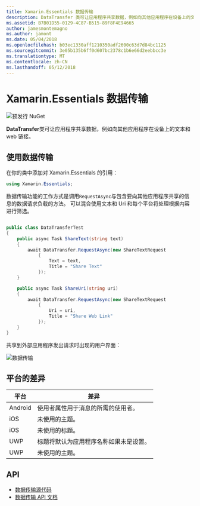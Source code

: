 ```yaml
---
title: Xamarin.Essentials 数据传输
description: DataTransfer 类可让应用程序共享数据，例如向其他应用程序在设备上的文本和 web 链接。
ms.assetid: B7B01D55-0129-4C87-B515-89F8F4E94665
author: jamesmontemagno
ms.author: jamont
ms.date: 05/04/2018
ms.openlocfilehash: b03ec1330aff1210350adf2600c63d7d84bc1125
ms.sourcegitcommit: 3e05b135b6ff0d607bc2378c1b6e66d2eebbcc3e
ms.translationtype: MT
ms.contentlocale: zh-CN
ms.lasthandoff: 05/12/2018
---
```

# <a name="xamarinessentials-data-transfer"></a>Xamarin.Essentials 数据传输

![预发行 NuGet](~/media/shared/pre-release.png)

**DataTransfer**类可让应用程序共享数据，例如向其他应用程序在设备上的文本和 web 链接。

## <a name="using-data-transfer"></a>使用数据传输

在你的类中添加对 Xamarin.Essentials 的引用：

```csharp
using Xamarin.Essentials;
```

数据传输功能的工作方式是调用`RequestAsync`与包含要向其他应用程序共享的信息的数据请求负载的方法。 可以混合使用文本和 Uri 和每个平台将处理根据内容进行筛选。

```csharp

public class DataTransferTest
{
    public async Task ShareText(string text)
    {
        await DataTransfer.RequestAsync(new ShareTextRequest
            {
                Text = text,
                Title = "Share Text"
            });
    }

    public async Task ShareUri(string uri)
    {
        await DataTransfer.RequestAsync(new ShareTextRequest
            {
                Uri = uri,
                Title = "Share Web Link"
            });
    }
}
```

共享到外部应用程序发出请求时出现的用户界面：

![数据传输](data-transfer-images/data-transfer.png)

## <a name="platform-differences"></a>平台的差异

| 平台 | 差异 |
| --- | --- |
| Android | 使用者属性用于消息的所需的使用者。 |
| iOS | 未使用的主题。 |
| iOS | 未使用的标题。 |
| UWP | 标题将默认为应用程序名称如果未是设置。 |
| UWP | 未使用的主题。 |

## <a name="api"></a>API

- [数据传输源代码](https://github.com/xamarin/Essentials/tree/master/Xamarin.Essentials/DataTransfer)
- [数据传输 API 文档](xref:Xamarin.Essentials.DataTransfer)
